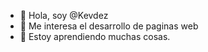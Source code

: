 - 👋 Hola, soy @Kevdez
- 👀 Me interesa el desarrollo de paginas web
- 🌱 Estoy aprendiendo muchas cosas.

